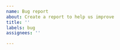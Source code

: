 ```yaml
---
name: Bug report
about: Create a report to help us improve
title: ''
labels: bug
assignees: ''

---
```


<!-- Include Excel platform (Are you using the desktop app or online app?), platform info (OS or browser name) and detailed steps to reproduce the issue. -->
